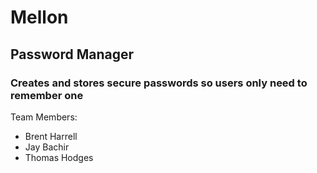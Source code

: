 # Mellon
## Password Manager
### Creates and stores secure passwords so users only need to remember one

Team Members: 
   * Brent Harrell
   * Jay Bachir
   * Thomas Hodges
